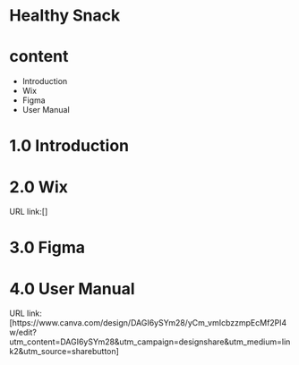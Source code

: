 # Healthy Snack 
<h1>content</h1> 
 <ul>
  <li>Introduction</li>
  <li>Wix</li>
  <li>Figma</li>
  <li>User Manual</li>
  </ul>

<h1>1.0 Introduction</h1> 

<h1>2.0 Wix</h1> 
URL link:[]
<h1>3.0 Figma</h1> 

<h1>4.0 User Manual</h1> 
URL link:[https://www.canva.com/design/DAGI6ySYm28/yCm_vmIcbzzmpEcMf2Pl4w/edit?utm_content=DAGI6ySYm28&utm_campaign=designshare&utm_medium=link2&utm_source=sharebutton]


